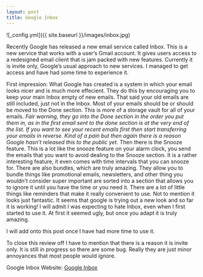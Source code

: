 ```yaml
---
layout: post
title: Google Inbox
---
```


![_config.yml]({{ site.baseurl }}/images/inbox.jpg)

Recently Google has released a new email service called Inbox. This is a new service that works with a user’s Gmail account. It gives users access to a redesigned email client that is jam packed with new features. Currently it is invite only, Google’s usual approach to new services. I managed to get access and have had some time to experience it.

First impression: 
What Google has created is a system in which your email looks nicer and is much more effecient. They do this by encouraging you to keep your main Inbox empty of new emails. That said your old emails are still included, just not in the Inbox. Most of your emails should be or should be moved to the Done section. This is more of a storage vault for all of your emails. 
	*Fair warning, they go into the Done section in the order you put them in, as in the first email sent to the done section is at the very end of the list. If you want to see your recent emails first then start transferring your emails in reverse. Kind of a pain but then again there is a reason Google hasn’t released this to the public yet.*
Then there is the Snooze feature. This is a lot like the snooze feature on your alarm clock, you send the emails that you want to avoid dealing to the Snooze section. It is a rather interesting feature, it even comes with time intervals that you can snooze for. 
There are also bundles, which are truly amazing. They allow you to bundle things like promotional emails, newsletters, and other thing you wouldn’t consider super important are sorted into a section that allows you to ignore it until you have the time or you need it. 
There are a lot of little things like reminders that make it really convenient to use. Not to mention it looks just fantastic. It seems that google is trying out a new look and so far it is working! I will admit I was expecting to hate Inbox, even when I first started to use it. At first it seemed ugly, but once you adapt it is truly amazing. 

I will add onto this post once I have had more time to use it.

To close this review off I have to mention that there is a reason it is invite only. It is still in progress so there are some bug. Really they are just minor annoyances that most people would ignore. 


Google Inbox Website: [Google Inbox](https://inbox.google.com/)
